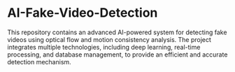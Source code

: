 # AI-Fake-Video-Detection
This repository contains an advanced AI-powered system for detecting fake videos using optical flow and motion consistency analysis. The project integrates multiple technologies, including deep learning, real-time processing, and database management, to provide an efficient and accurate detection mechanism.
